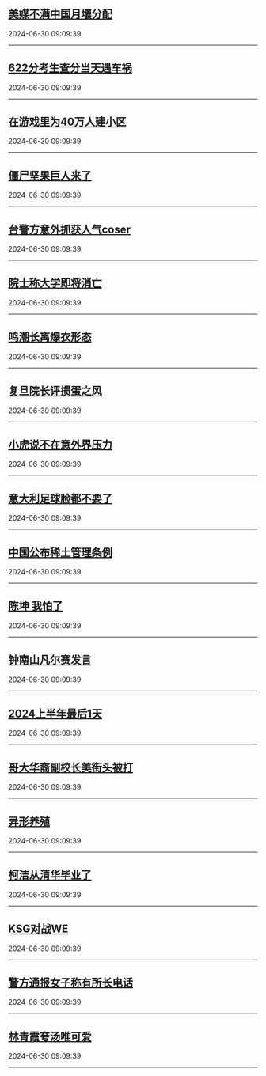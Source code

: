 ## [美媒不满中国月壤分配](https://search.bilibili.com/all?vt=36849326&keyword=%E7%BE%8E%E5%AA%92%E4%B8%8D%E6%BB%A1%E4%B8%AD%E5%9B%BD%E6%9C%88%E5%A3%A4%E5%88%86%E9%85%8D&order=click)

2024-06-30 09:09:39

---
## [622分考生查分当天遇车祸](https://search.bilibili.com/all?vt=36849326&keyword=622%E5%88%86%E8%80%83%E7%94%9F%E6%9F%A5%E5%88%86%E5%BD%93%E5%A4%A9%E9%81%87%E8%BD%A6%E7%A5%B8&order=click)

2024-06-30 09:09:39

---
## [在游戏里为40万人建小区](https://search.bilibili.com/all?vt=36849326&keyword=%E5%9C%A8%E6%B8%B8%E6%88%8F%E9%87%8C%E4%B8%BA40%E4%B8%87%E4%BA%BA%E5%BB%BA%E5%B0%8F%E5%8C%BA&order=click)

2024-06-30 09:09:39

---
## [僵尸坚果巨人来了](https://search.bilibili.com/all?vt=36849326&keyword=%E5%83%B5%E5%B0%B8%E5%9D%9A%E6%9E%9C%E5%B7%A8%E4%BA%BA%E6%9D%A5%E4%BA%86&order=click)

2024-06-30 09:09:39

---
## [台警方意外抓获人气coser](https://search.bilibili.com/all?vt=36849326&keyword=%E5%8F%B0%E8%AD%A6%E6%96%B9%E6%84%8F%E5%A4%96%E6%8A%93%E8%8E%B7%E4%BA%BA%E6%B0%94coser&order=click)

2024-06-30 09:09:39

---
## [院士称大学即将消亡](https://search.bilibili.com/all?vt=36849326&keyword=%E9%99%A2%E5%A3%AB%E7%A7%B0%E5%A4%A7%E5%AD%A6%E5%8D%B3%E5%B0%86%E6%B6%88%E4%BA%A1&order=click)

2024-06-30 09:09:39

---
## [鸣潮长离爆衣形态](https://search.bilibili.com/all?vt=36849326&keyword=%E9%B8%A3%E6%BD%AE%E9%95%BF%E7%A6%BB%E7%88%86%E8%A1%A3%E5%BD%A2%E6%80%81&order=click)

2024-06-30 09:09:39

---
## [复旦院长评掼蛋之风](https://search.bilibili.com/all?vt=36849326&keyword=%E5%A4%8D%E6%97%A6%E9%99%A2%E9%95%BF%E8%AF%84%E6%8E%BC%E8%9B%8B%E4%B9%8B%E9%A3%8E&order=click)

2024-06-30 09:09:39

---
## [小虎说不在意外界压力](https://search.bilibili.com/all?vt=36849326&keyword=%E5%B0%8F%E8%99%8E%E8%AF%B4%E4%B8%8D%E5%9C%A8%E6%84%8F%E5%A4%96%E7%95%8C%E5%8E%8B%E5%8A%9B&order=click)

2024-06-30 09:09:39

---
## [意大利足球脸都不要了](https://search.bilibili.com/all?vt=36849326&keyword=%E6%84%8F%E5%A4%A7%E5%88%A9%E8%B6%B3%E7%90%83%E8%84%B8%E9%83%BD%E4%B8%8D%E8%A6%81%E4%BA%86&order=click)

2024-06-30 09:09:39

---
## [中国公布稀土管理条例](https://search.bilibili.com/all?vt=36849326&keyword=%E4%B8%AD%E5%9B%BD%E5%85%AC%E5%B8%83%E7%A8%80%E5%9C%9F%E7%AE%A1%E7%90%86%E6%9D%A1%E4%BE%8B&order=click)

2024-06-30 09:09:39

---
## [陈坤 我怕了](https://search.bilibili.com/all?vt=36849326&keyword=%E9%99%88%E5%9D%A4+%E6%88%91%E6%80%95%E4%BA%86&order=click)

2024-06-30 09:09:39

---
## [钟南山凡尔赛发言](https://search.bilibili.com/all?vt=36849326&keyword=%E9%92%9F%E5%8D%97%E5%B1%B1%E5%87%A1%E5%B0%94%E8%B5%9B%E5%8F%91%E8%A8%80&order=click)

2024-06-30 09:09:39

---
## [2024上半年最后1天](https://search.bilibili.com/all?vt=36849326&keyword=2024%E4%B8%8A%E5%8D%8A%E5%B9%B4%E6%9C%80%E5%90%8E1%E5%A4%A9&order=click)

2024-06-30 09:09:39

---
## [哥大华裔副校长美街头被打](https://search.bilibili.com/all?vt=36849326&keyword=%E5%93%A5%E5%A4%A7%E5%8D%8E%E8%A3%94%E5%89%AF%E6%A0%A1%E9%95%BF%E7%BE%8E%E8%A1%97%E5%A4%B4%E8%A2%AB%E6%89%93&order=click)

2024-06-30 09:09:39

---
## [异形养殖](https://search.bilibili.com/all?vt=36849326&keyword=%E5%BC%82%E5%BD%A2%E5%85%BB%E6%AE%96&order=click)

2024-06-30 09:09:39

---
## [柯洁从清华毕业了](https://search.bilibili.com/all?vt=36849326&keyword=%E6%9F%AF%E6%B4%81%E4%BB%8E%E6%B8%85%E5%8D%8E%E6%AF%95%E4%B8%9A%E4%BA%86&order=click)

2024-06-30 09:09:39

---
## [KSG对战WE](https://search.bilibili.com/all?vt=36849326&keyword=KSG%E5%AF%B9%E6%88%98WE&order=click)

2024-06-30 09:09:39

---
## [警方通报女子称有所长电话](https://search.bilibili.com/all?vt=36849326&keyword=%E8%AD%A6%E6%96%B9%E9%80%9A%E6%8A%A5%E5%A5%B3%E5%AD%90%E7%A7%B0%E6%9C%89%E6%89%80%E9%95%BF%E7%94%B5%E8%AF%9D&order=click)

2024-06-30 09:09:39

---
## [林青霞夸汤唯可爱](https://search.bilibili.com/all?vt=36849326&keyword=%E6%9E%97%E9%9D%92%E9%9C%9E%E5%A4%B8%E6%B1%A4%E5%94%AF%E5%8F%AF%E7%88%B1&order=click)

2024-06-30 09:09:39

---

